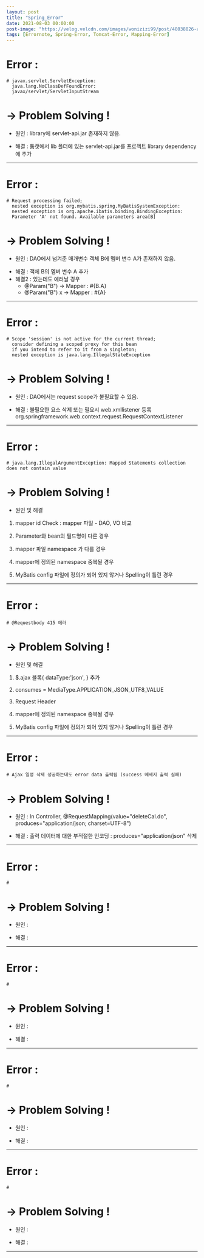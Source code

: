 ```yaml
---
layout: post
title: "Spring_Error"
date: 2021-08-03 00:00:00
post-image: "https://velog.velcdn.com/images/wonizizi99/post/48038826-ac5b-4664-848b-407850e2bc2e/image.png"
tags: [Errornote, Spring-Error, Tomcat-Error, Mapping-Error]
---
```


# Error : 
    # javax.servlet.ServletException: 
      java.lang.NoClassDefFoundError: 
      javax/servlet/ServletInputStream   
      
# → Problem Solving !
 - 원인  : library에 servlet-api.jar 존재하지 않음.
 + 해결  : 톰캣에서 lib 폴더에 있는 servlet-api.jar를 프로젝트 library dependency에 추가

- - -      

# Error : 
    # Request processing failed; 
      nested exception is org.mybatis.spring.MyBatisSystemException:
      nested exception is org.apache.ibatis.binding.BindingException: 
      Parameter 'A' not found. Available parameters area[B]

# → Problem Solving !
  - 원인  : DAO에서 넘겨준 매개변수 객체 B에 멤버 변수 A가 존재하지 않음.
  + 해결  : 객체 B의 멤버 변수 A 추가
  + 해결2 : 있는데도 에러날 경우  
    * @Param("B") → Mapper : #{B.A}
    * @Param("B") x → Mapper : #{A}
 
- - -        
 
# Error : 
    # Scope 'session' is not active for the current thread; 
      consider defining a scoped proxy for this bean 
      if you intend to refer to it from a singleton; 
      nested exception is java.lang.IllegalStateException   

# → Problem Solving !
 - 원인  : DAO에서는 request scope가 불필요할 수 있음. 
 + 해결  : 불필요한 요소 삭제 또는 필요시 web.xmllistener 등록
            <listener>
                <listener-class>
                org.springframework.web.context.request.RequestContextListener
                </listener-class>
            </listener>   

- - -      

# Error :  
    # java.lang.IllegalArgumentException: Mapped Statements collection does not contain value   

# → Problem Solving !
  - 원인 및 해결   

  1. mapper id Check :  mapper 파일 - DAO, VO 비교

  2. Parameter와 bean의 필드명이 다른 경우

  3. mapper 파일 namespace 가 다를 경우

  4. mapper에 정의된 namespace 중복될 경우

  5. MyBatis config 파일에 정의가 되어 있지 않거나 Spelling이 틀린 경우

- - -      

# Error :
    # @Requestbody 415 에러

# → Problem Solving !
  - 원인 및 해결     

   1. $.ajax 블록{ dataType:'json', } 추가

   2. consumes = MediaType.APPLICATION_JSON_UTF8_VALUE

   3. Request Header 

   4. mapper에 정의된 namespace 중복될 경우

   5. MyBatis config 파일에 정의가 되어 있지 않거나 Spelling이 틀린 경우

- - -      

# Error :
    # Ajax 일정 삭제 성공하는데도 error data 출력됨 (success 메세지 출력 실패)

# → Problem Solving !
 - 원인  : In Controller, @RequestMapping(value="deleteCal.do", produces="application/json; charset=UTF-8")
 + 해결  : 출력 데이터에 대한 부적절한 인코딩 : produces="application/json" 삭제

- - -      

# Error :
    # 

# → Problem Solving !
 - 원인  : 
 + 해결  :

- - -      

# Error :
    # 

# → Problem Solving !
 - 원인  : 
 + 해결  :

- - -      

# Error :
    # 

# → Problem Solving !
 - 원인  : 
 + 해결  :

- - -      

# Error :
    # 

# → Problem Solving !
 - 원인  : 
 + 해결  :

- - -